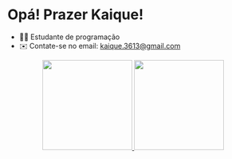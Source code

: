 # Opá! Prazer Kaique!

 - 👨‍🎓 Estudante de programação
 - ✉️ Contate-se no email: kaique.3613@gmail.com
 
 <div align="center">
  <a href="https://github.com/Okaiak">
  <img height="180em" src="https://github-readme-stats.vercel.app/api?username=Kaique&show_icons=true&theme=merko&include_all_commits=true&count_private=true"/>
  <img height="180em" src="https://github-readme-stats.vercel.app/api/top-langs/?username=Kaique&layout=compact&langs_count=7&theme=merko"/>
</div>
